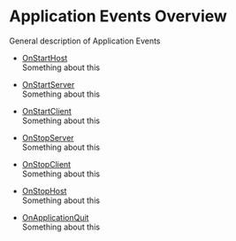 # Application Events Overview

General description of Application Events

-   [OnStartHost](OnStartHost.md)  
    Something about this

-   [OnStartServer](OnStartServer.md)  
    Something about this

-   [OnStartClient](OnStartClient.md)  
    Something about this

-   [OnStopServer](OnStopServer.md)  
    Something about this

-   [OnStopClient](OnStopClient.md)  
    Something about this

-   [OnStopHost](OnStopHost.md)  
    Something about this

-   [OnApplicationQuit](OnApplicationQuit.md)  
    Something about this
